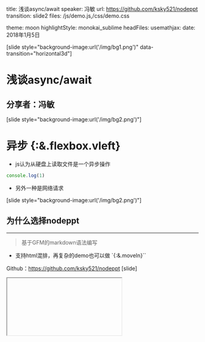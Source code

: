 title: 浅谈async/await
speaker: 冯敏
url: https://github.com/ksky521/nodeppt
transition: slide2
files: /js/demo.js,/css/demo.css

theme: moon
highlightStyle: monokai_sublime
headFiles:
usemathjax:
date: 2018年1月5日

[slide style="background-image:url('/img/bg1.png')" data-transition="horizontal3d"]

# 浅谈async/await
## 分享者：冯敏

[slide style="background-image:url('/img/bg2.png')"]

# 异步 {:&.flexbox.vleft}

* js认为从硬盘上读取文件是一个异步操作
```javascript
console.log(1)
```
* 另外一种是网络请求

[slide style="background-image:url('/img/bg2.png')"]

## 为什么选择nodeppt
----
> 基于GFM的markdown语法编写
* 支持html混排，再复杂的demo也可以做 `{:&.moveIn}``

Github：https://github.com/ksky521/nodeppt
[slide]
<iframe data-src="http://www.baidu.com" src="about:blank;"></iframe>
